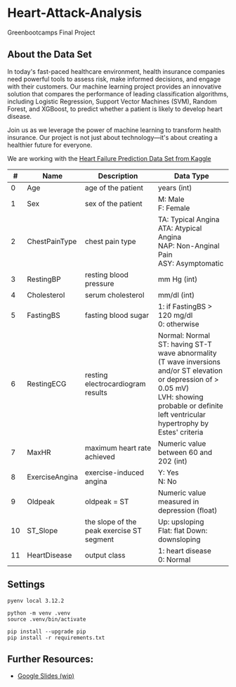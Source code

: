 # Heart-Attack-Analysis
Greenbootcamps Final Project

## About the Data Set

In today's fast-paced healthcare environment, health insurance companies need powerful tools to assess risk, make informed decisions, and engage with their customers. Our machine learning project provides an innovative solution that compares the performance of leading classification algorithms, including Logistic Regression, Support Vector Machines (SVM), Random Forest, and XGBoost, to predict whether a patient is likely to develop heart disease.

Join us as we leverage the power of machine learning to transform health insurance. Our project is not just about technology—it's about creating a healthier future for everyone.

We are working with the [Heart Failure Prediction Data Set from Kaggle](https://www.kaggle.com/datasets/fedesoriano/heart-failure-prediction/data)

| #  	| Name           	| Description                                	| Data Type                                                                                                                                                                                            	|
|----	|----------------	|--------------------------------------------	|------------------------------------------------------------------------------------------------------------------------------------------------------------------------------------------------------------------	|
| 0  	| Age            	| age of the patient                         	| years (int)                                                                                                                                                                                                      	|
| 1  	| Sex            	| sex of the patient                         	| M: Male  <br>F: Female                                                                                                                                                                                       	|
| 2  	| ChestPainType  	| chest pain type                            	| TA: Typical Angina <br>ATA: Atypical Angina <br>NAP: Non-Anginal Pain <br>ASY: Asymptomatic                                                                                                                  	|
| 3  	| RestingBP      	| resting blood pressure                     	| mm Hg (int)                                                                                                                                                                                                      	|
| 4  	| Cholesterol    	| serum cholesterol                          	| mm/dl (int)                                                                                                                                                                                                      	|
| 5  	| FastingBS      	| fasting blood sugar                        	| 1: if FastingBS > 120 mg/dl <br>0: otherwise                                                                                                                                                                         	|
| 6  	| RestingECG     	| resting electrocardiogram results          	| Normal: Normal <br>ST: having ST-T wave abnormality (T wave inversions and/or ST elevation or depression of > 0.05 mV) <br>LVH: showing probable or definite left ventricular hypertrophy by Estes' criteria 	|
| 7  	| MaxHR          	| maximum heart rate achieved                	| Numeric value between 60 and 202 (int)                                                                                                                                                                           	|
| 8  	| ExerciseAngina 	| exercise-induced angina                    	| Y: Yes <br>N: No                                                                                                                                                                                             	|
| 9 	| Oldpeak        	| oldpeak = ST                               	| Numeric value measured in depression (float)                                                                                                                                                                     	|
| 10 	| ST_Slope       	| the slope of the peak exercise ST segment  	| Up: upsloping <br>Flat: flat Down: downsloping                                                                                                                                                           	|
| 11 	| HeartDisease   	| output class                               	| 1: heart disease <br>0: Normal                                                                                                                                                                                       	|

## Settings
````
pyenv local 3.12.2

python -m venv .venv
source .venv/bin/activate

pip install --upgrade pip
pip install -r requirements.txt 
````

## Further Resources:
* [Google Slides (wip)](https://docs.google.com/presentation/d/1uMFEZdCA6hIJjV67vovKkaMjGuhj_OPVMb3OzyiL16A/edit?usp=sharing)
